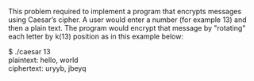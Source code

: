 This problem required to implement a program that encrypts messages using Caesar’s cipher.
A user would enter a number (for example 13) and then a plain text. 
The program would encrypt that message by "rotating" each letter by k(13) position as in this example below: 

$ ./caesar 13 <br />
plaintext:  hello, world<br />
ciphertext: uryyb, jbeyq
